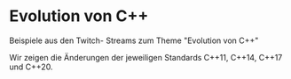 # Evolution von C++

Beispiele aus den Twitch- Streams zum Theme "Evolution von C++"

Wir zeigen die Änderungen der jeweiligen Standards C++11, C++14, C++17 und C++20.